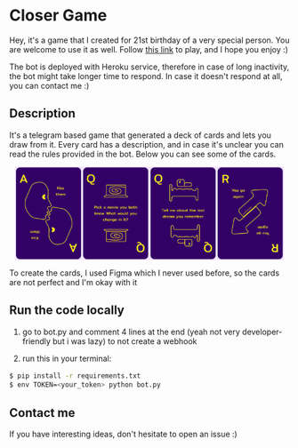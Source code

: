 # Closer Game

Hey, it's a game that I created for 21st birthday of a very special person. You are welcome to use it as well. Follow [this link](http://t.me/closergame_bot) to play, and I hope you enjoy :)

The bot is deployed with Heroku service, therefore in case of long inactivity, the bot might take longer time to respond. In case it doesn't respond at all, you can contact me :)

## Description

It's a telegram based game that generated a deck of cards and lets you draw from it. Every card has a description, and in case it's unclear you can read the rules provided in the bot. Below you can see some of the cards.

<div style="display: flex; align-items: center; justify-content: center;">
<img src="images/A/Size=Large, CardType=ActionKiss.png" style="width: 24%;"/>
<img src="images/Q/Size=Large, CardType=QuestionChangeMovie.png" style="width: 24%;"/>
<img src="images/Q/Size=Large, CardType=QuestionDream.png" style="width: 24%;"/>
<img src="images/R/Size=Large, CardType=Reversed (2).png" style="width: 24%;"/>
</div>

To create the cards, I used Figma which I never used before, so the cards are not perfect and I'm okay with it

## Run the code locally

1. go to bot.py and comment 4 lines at the end (yeah not very developer-friendly but i was lazy) to not create a webhook

2. run this in your terminal:

```bash
$ pip install -r requirements.txt
$ env TOKEN=<your_token> python bot.py
```


## Contact me

If you have interesting ideas, don't hesitate to open an issue :)
